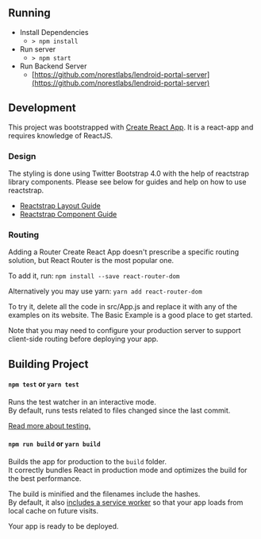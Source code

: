 ## Running
* Install Dependencies
  - `> npm install`
* Run server
  - `> npm start`
* Run Backend Server
  - [https://github.com/norestlabs/lendroid-portal-server](https://github.com/norestlabs/lendroid-portal-server)

## Development
This project was bootstrapped with [Create React App](https://github.com/facebookincubator/create-react-app).
It is a react-app and requires knowledge of ReactJS.

### Design
The styling is done using Twitter Bootstrap 4.0 with the help of reactstrap library components. Please see
below for guides and help on how to use reactstrap.

* [Reactstrap Layout Guide](https://reactstrap.github.io/components/layout/)
* [Reactstrap Component Guide](https://reactstrap.github.io/components/alerts/)

### Routing
Adding a Router
Create React App doesn't prescribe a specific routing solution, but React Router is the most popular one.

To add it, run:
`npm install --save react-router-dom`

Alternatively you may use yarn:
`yarn add react-router-dom`

To try it, delete all the code in src/App.js and replace it with any of the examples on its website. The Basic Example is a good place to get started.

Note that you may need to configure your production server to support client-side routing before deploying your app.

## Building Project
#### `npm test` or `yarn test`

Runs the test watcher in an interactive mode.<br>
By default, runs tests related to files changed since the last commit.

[Read more about testing.](https://github.com/facebook/create-react-app/blob/master/packages/react-scripts/template/README.md#running-tests)

#### `npm run build` or `yarn build`

Builds the app for production to the `build` folder.<br>
It correctly bundles React in production mode and optimizes the build for the best performance.

The build is minified and the filenames include the hashes.<br>
By default, it also [includes a service worker](https://github.com/facebook/create-react-app/blob/master/packages/react-scripts/template/README.md#making-a-progressive-web-app) so that your app loads from local cache on future visits.

Your app is ready to be deployed.

